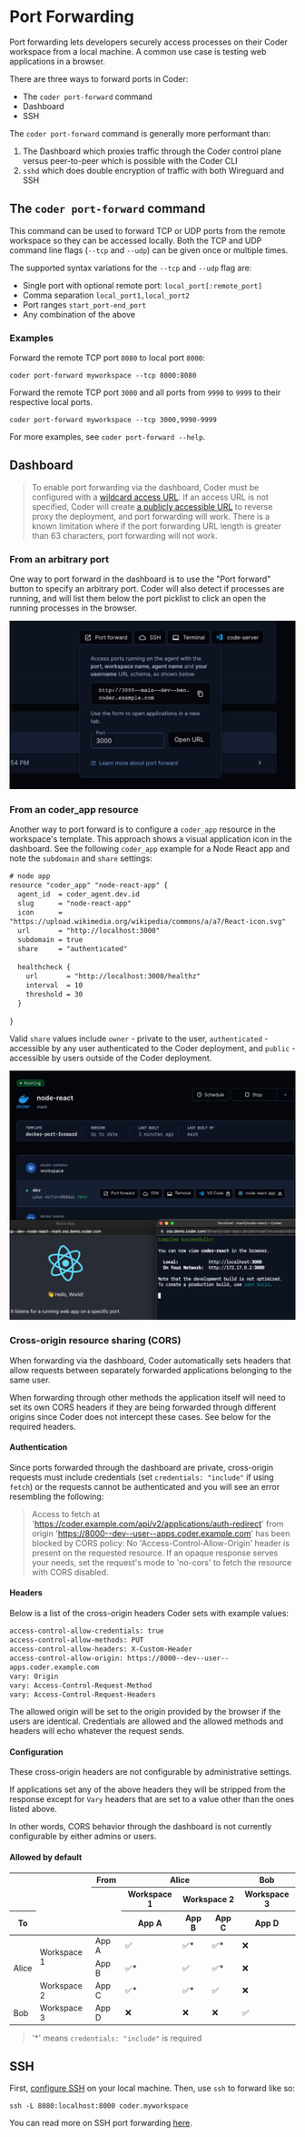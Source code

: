 # Port Forwarding

Port forwarding lets developers securely access processes on their Coder
workspace from a local machine. A common use case is testing web applications in
a browser.

There are three ways to forward ports in Coder:

- The `coder port-forward` command
- Dashboard
- SSH

The `coder port-forward` command is generally more performant than:

1. The Dashboard which proxies traffic through the Coder control plane versus
   peer-to-peer which is possible with the Coder CLI
1. `sshd` which does double encryption of traffic with both Wireguard and SSH

## The `coder port-forward` command

This command can be used to forward TCP or UDP ports from the remote workspace
so they can be accessed locally. Both the TCP and UDP command line flags
(`--tcp` and `--udp`) can be given once or multiple times.

The supported syntax variations for the `--tcp` and `--udp` flag are:

- Single port with optional remote port: `local_port[:remote_port]`
- Comma separation `local_port1,local_port2`
- Port ranges `start_port-end_port`
- Any combination of the above

### Examples

Forward the remote TCP port `8080` to local port `8000`:

```console
coder port-forward myworkspace --tcp 8000:8080
```

Forward the remote TCP port `3000` and all ports from `9990` to `9999` to their
respective local ports.

```console
coder port-forward myworkspace --tcp 3000,9990-9999
```

For more examples, see `coder port-forward --help`.

## Dashboard

> To enable port forwarding via the dashboard, Coder must be configured with a
> [wildcard access URL](../admin/configure.md#wildcard-access-url). If an access
> URL is not specified, Coder will create
> [a publicly accessible URL](../admin/configure.md#tunnel) to reverse proxy the
> deployment, and port forwarding will work. There is a known limitation where
> if the port forwarding URL length is greater than 63 characters, port
> forwarding will not work.

### From an arbitrary port

One way to port forward in the dashboard is to use the "Port forward" button to
specify an arbitrary port. Coder will also detect if processes are running, and
will list them below the port picklist to click an open the running processes in
the browser.

![Port forwarding in the UI](../images/port-forward-dashboard.png)

### From an coder_app resource

Another way to port forward is to configure a `coder_app` resource in the
workspace's template. This approach shows a visual application icon in the
dashboard. See the following `coder_app` example for a Node React app and note
the `subdomain` and `share` settings:

```hcl
# node app
resource "coder_app" "node-react-app" {
  agent_id  = coder_agent.dev.id
  slug      = "node-react-app"
  icon      = "https://upload.wikimedia.org/wikipedia/commons/a/a7/React-icon.svg"
  url       = "http://localhost:3000"
  subdomain = true
  share     = "authenticated"

  healthcheck {
    url       = "http://localhost:3000/healthz"
    interval  = 10
    threshold = 30
  }

}
```

Valid `share` values include `owner` - private to the user, `authenticated` -
accessible by any user authenticated to the Coder deployment, and `public` -
accessible by users outside of the Coder deployment.

![Port forwarding from an app in the UI](../images/coderapp-port-forward.png)

### Cross-origin resource sharing (CORS)

When forwarding via the dashboard, Coder automatically sets headers that allow
requests between separately forwarded applications belonging to the same user.

When forwarding through other methods the application itself will need to set
its own CORS headers if they are being forwarded through different origins since
Coder does not intercept these cases. See below for the required headers.

#### Authentication

Since ports forwarded through the dashboard are private, cross-origin requests
must include credentials (set `credentials: "include"` if using `fetch`) or the
requests cannot be authenticated and you will see an error resembling the
following:

> Access to fetch at
> 'https://coder.example.com/api/v2/applications/auth-redirect' from origin
> 'https://8000--dev--user--apps.coder.example.com' has been blocked by CORS
> policy: No 'Access-Control-Allow-Origin' header is present on the requested
> resource. If an opaque response serves your needs, set the request's mode to
> 'no-cors' to fetch the resource with CORS disabled.

#### Headers

Below is a list of the cross-origin headers Coder sets with example values:

```
access-control-allow-credentials: true
access-control-allow-methods: PUT
access-control-allow-headers: X-Custom-Header
access-control-allow-origin: https://8000--dev--user--apps.coder.example.com
vary: Origin
vary: Access-Control-Request-Method
vary: Access-Control-Request-Headers
```

The allowed origin will be set to the origin provided by the browser if the
users are identical. Credentials are allowed and the allowed methods and headers
will echo whatever the request sends.

#### Configuration

These cross-origin headers are not configurable by administrative settings.

If applications set any of the above headers they will be stripped from the
response except for `Vary` headers that are set to a value other than the ones
listed above.

In other words, CORS behavior through the dashboard is not currently
configurable by either admins or users.

#### Allowed by default

<table class="tg">
<thead>
  <tr>
    <th class="tg-0pky" rowspan="2"></th>
    <th class="tg-0pky" rowspan="3"></th>
    <th class="tg-0pky">From</th>
    <th class="tg-0pky" colspan="3">Alice</th>
    <th class="tg-0pky">Bob</th>
  </tr>
  <tr>
    <th class="tg-0pky" rowspan="2"></th>
    <th class="tg-0pky">Workspace 1</th>
    <th class="tg-0pky" colspan="2">Workspace 2</th>
    <th class="tg-0pky">Workspace 3</th>
  </tr>
  <tr>
    <th class="tg-0pky">To</th>
    <th class="tg-0pky">App A</th>
    <th class="tg-0pky">App B</th>
    <th class="tg-0pky">App C</th>
    <th class="tg-0pky">App D</th>
  </tr>
</thead>
<tbody>
  <tr>
    <td class="tg-0pky" rowspan="3">Alice</td>
    <td class="tg-0pky" rowspan="2">Workspace 1</td>
    <td class="tg-0pky">App A</td>
    <td class="tg-0pky">✅</td>
    <td class="tg-0pky">✅<span style="font-weight:400;font-style:normal">*</span></td>
    <td class="tg-0pky">✅<span style="font-weight:400;font-style:normal">*</span></td>
    <td class="tg-0pky">❌</td>
  </tr>
  <tr>
    <td class="tg-0pky">App B</td>
    <td class="tg-0pky">✅*</td>
    <td class="tg-0pky">✅</td>
    <td class="tg-0pky">✅<span style="font-weight:400;font-style:normal">*</span></td>
    <td class="tg-0pky">❌</td>
  </tr>
  <tr>
    <td class="tg-0pky">Workspace 2</td>
    <td class="tg-0pky">App C</td>
    <td class="tg-0pky">✅<span style="font-weight:400;font-style:normal">*</span></td>
    <td class="tg-0pky">✅<span style="font-weight:400;font-style:normal">*</span></td>
    <td class="tg-0pky">✅</td>
    <td class="tg-0pky">❌</td>
  </tr>
  <tr>
    <td class="tg-0pky">Bob</td>
    <td class="tg-0pky">Workspace 3</td>
    <td class="tg-0pky">App D</td>
    <td class="tg-0pky">❌</td>
    <td class="tg-0pky">❌</td>
    <td class="tg-0pky">❌</td>
    <td class="tg-0pky">✅</td>
  </tr>
</tbody>
</table>

> '\*' means `credentials: "include"` is required

## SSH

First, [configure SSH](../ides.md#ssh-configuration) on your local machine.
Then, use `ssh` to forward like so:

```console
ssh -L 8080:localhost:8000 coder.myworkspace
```

You can read more on SSH port forwarding
[here](https://www.ssh.com/academy/ssh/tunneling/example).
